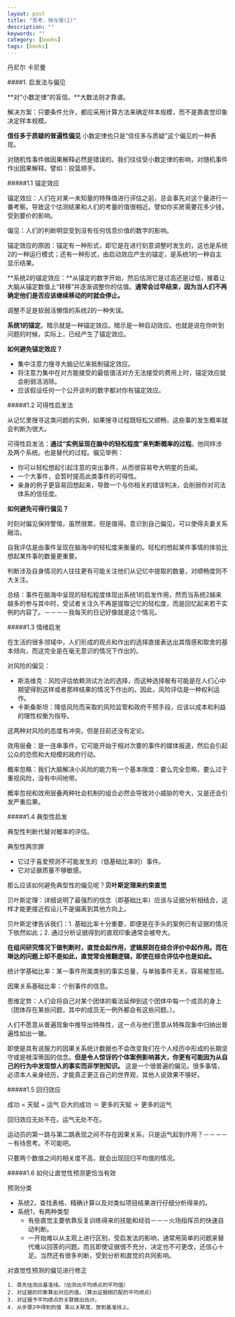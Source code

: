 ```yaml
---
layout: post
title: "思考，快与慢(2)"
description: ""
keywords: ""
category: [books]
tags: [books]
---
```


丹尼尔 卡尼曼

####1. 启发法与偏见

**对“小数定律”的盲信。**大数法则才靠谱。

解决方案：只要条件允许，都应采用计算方法来确定样本规模，而不是靠直觉印象决定样本规模。

**信任多于质疑的普遍性偏见** 小数定律也只是“信任多与质疑”这个偏见的一种表现。

对随机性事件做因果解释必然是错误的。我们往往受小数定律的影响，对随机事件作出因果解释。譬如：投篮顺手。

#####1.1 锚定效应

锚定效应：人们在对某一未知量的特殊值进行评估之前，总会事先对这个量进行一番考察。导致这个估测结果和人们的考量的值很相近。譬如你买房需要花多少钱，受到要价的影响。

偏见：人们的判断明显受到没有任何信息价值的数字的影响。

锚定效应的原因：锚定有一种形式，即它是在进行刻意调整时发生的，这也是系统2的一种运行模式；还有一种形式，由启动效应产生的锚定，是系统1的一种自主显示结果。

**系统2的锚定效应：**从锚定的数字开始，然后估测它是过高还是过低，接着让大脑从锚定数值上“转移”并逐渐调整你的估值。**通常会过早结束，因为当人们不再确定他们是否应该继续移动的时就会停止。**

调整不足是软弱活懒惰的系统2的一种失误。

**系统1的锚定**。暗示就是一种锚定效应。暗示是一种启动效应。也就是说在你听到问题的时候，实际上，已经产生了锚定效应。

**如何避免锚定效应？**
 
 * 集中注意力搜寻大脑记忆来抵制锚定效应。
 * 将注意力集中在对方能接受的最低值活对方无法接受的费用上时，锚定效应就会削弱活消除。
 * 应该假设任何一个公开谈判的数字都对你有锚定效应。
 
<!--  more  --> 
 
#####1.2 可得性启发法

从记忆里搜寻这类问题的实例，如果搜寻过程既轻松又顺畅，这些事的发生概率就会判断为很大。

可得性启发法：**通过“实例呈现在脑中的轻松程度”来判断概率的过程**。他同样涉及两个系统。也是替代的过程。偏见举例：

 * 你可以轻松想起引起注意的突出事件，从而很容易夸大明星的丑闻。
 * 一个大事件，会暂时提高此类事件的可得性。
 * 亲身的例子更容易回想起来，导致一个与你相关的错误判决，会削弱你对司法体系的信任度。
 
**如何避免可得行偏见？**
 
 时刻对偏见保持警惕，虽然很累，但是值得。意识到自己偏见，可以使得夫妻关系融洽。
 
自我评估是由事件呈现在脑海中的轻松度来衡量的。轻松的想起某件事情的体验比想起某件事的数量更重要。

判断涉及自身情况的人往往更有可能关注他们从记忆中提取的数量，对顺畅度则不大关注。

总结：事件在脑海中呈现的轻松程度体现出系统1的启发作用，然而当系统2越来越多的参与其中时，受试者关注久不再是提取记忆的轻松度，而是回忆起来若干实例的内容了。－－－－我每天的日记好像就是这个情况。

#####1.3 情绪启发

在生活的很多领域中，人们形成的观点和作出的选择直接表达出其情感和取舍的基本倾向，而这完全是在毫无意识的情况下作出的。

对风险的偏见：

 * 斯洛维克：风险评估依赖测试方法的选择，而这种选择极有可能是在人们心中期望得到这样或者那样结果的情况下作出的。因此，风险评估是一种权利运作。
 * 卡斯桑斯坦：降低风险而采取的风险监管和政府干预手段，应该以成本和利益的理性权衡为指导。

这两种对风险的态度有冲突。但是目前还没有定论。
 
 效用层叠：是一连串事件，它可能开始于相对次要的事件的媒体报道，然后会引起公众的恐慌和大规模的政府行动。
 
 概率忽略：我们大脑解决小风险的能力有一个基本限度：要么完全忽略，要么过于重视风险，没有中间地带。
 
 概率忽视和效用层叠两种社会机制的组合必然会导致对小威胁的夸大，又是还会引发严重后果。
 
#####1.4 典型性启发

典型性判断代替对概率的评估。

典型性两宗罪
 
 * 它过于喜爱预测不可能发生的（低基础比率的）事件。
 * 它对证据质量不够敏感。

那么应该如何避免典型性的偏见呢？**贝叶斯定理来约束直觉**

贝叶斯定理：详细说明了最强烈的信念（即基础比率）应该与证据分析相结合，这样才能更接近假设儿不是偏离到其他方向上。

贝叶斯定律告诉我们：1. 基础比率十分重要，即便是在手头的案例已有证据的情况下依然如此；2. 通过分析证据得到的直观印象通常会被夸大。

**在组间研究情况下做判断时，直觉会起作用，逻辑原则在综合评价中起作用。而在琳达的问题上却不是如此，直觉常会推翻逻辑，即使在综合评估中也是如此。**

统计学基础比率：某一事件所属类别的事实总量，与单独事件无关。容易被忽视。

因果关系基础比率：个别事件的信息。

思维定势：人们会将自己对某个团体的看法延伸到这个团体中每一个成员的身上（团体存在某些问题，其中的成员无一例外都会有这些问题。）。

人们不愿意从普遍现象中推导出特殊性，这一点与他们愿意从特殊现象中归纳出普遍性如出一辙。

即使是具有说服力的因果关系统计数据也不会改变我们在个人经历中形成的长期坚守或是根深蒂固的信念。**但是令人惊讶的个体案例影响甚大，你更有可能因为从自己的行为中发现惊人的事实而非学到知识。**
这是一个很普遍的偏见。很多事情，必须本人亲身经历，才能真正更正自己的世界观，其他人说效果不够好。

#####1.5 回归效应

成功 = 天赋  +  运气     巨大的成功 ＝ 更多的天赋 ＋ 更多的运气

回归效应无处不在。运气无处不在。

运动员的第一跳与第二跳表现之间不存在因果关系，只是运气起到作用？－－－－－有待思考。不可能吧。

只要两个数值之间的相关度不高，就会出现回归平均值的情况。

#####1.6 如何让直觉性预测更恰当有效

预测分类
 
 * 系统2，查找表格、精确计算以及对类似项目结果进行仔细分析得来的。
 * 系统1，有两种类型
 	* 有些直觉主要依靠反复训练得来的技能和经验－－－火场指挥员的快速自动判断。
 	* 一开始难以从主观上进行区别，受启发法的影响，通常用简单的问题来替代难以回答的问题。而且即使证据很不充分，决定也不可更改，还信心十足。当然还有很多判断，受到分析和直觉的共同影响。
 	
 对直觉性预测的偏见进行修正
 
 	1. 首先估测出基准线。（估测出平均绩点的平均值）
 	2. 对证据的印象算出对应的值。（算出证据相匹配的平均绩点）
 	3. 对证据予平均绩点的关联做出估计。
 	4. 从步骤2中得到的值 乘以关联度，放到基准线上。

